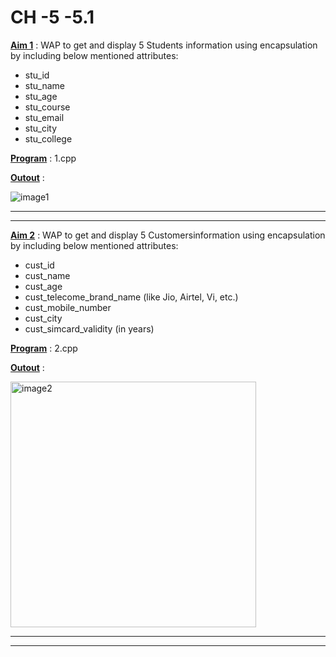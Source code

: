 # CH -5 -5.1

<u>**Aim 1**</u> : WAP to get and display 5 Students information using
encapsulation by including below mentioned attributes:
- stu_id
- stu_name
- stu_age
- stu_course
- stu_email
- stu_city
- stu_college

<u>**Program**</u> : 1.cpp

<u>**Outout**</u> : 

![image1](https://user-images.githubusercontent.com/114163761/209755964-6e3fc3d1-fe30-43b3-80d4-279320a58d75.PNG)

****
****
<u>**Aim 2**</u> : WAP to get and display 5 Customersinformation using encapsulation by including
below mentioned attributes:
- cust_id
- cust_name
- cust_age
- cust_telecome_brand_name (like Jio, Airtel, Vi, etc.)
- cust_mobile_number
- cust_city
- cust_simcard_validity (in years)

<u>**Program**</u> : 2.cpp

<u>**Outout**</u> : 

<img width="393" alt="image2" src="https://user-images.githubusercontent.com/114163761/209755983-15db5b67-2388-4e25-a9dd-da328d1d906a.PNG">

****
****
